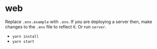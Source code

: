 # web

Replace `.env.example` with `.env`. If you are deploying a server then, make changes to the `.env` file to reflect it. Or run `server`.

- `yarn install`
- `yarn start`